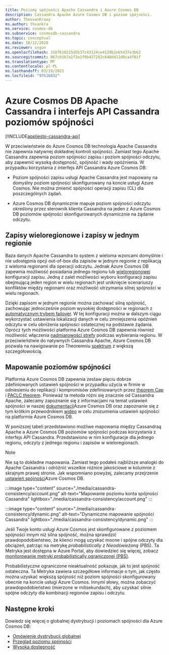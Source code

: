 ```yaml
---
title: Poziomy spójności Apache Cassandra i Azure Cosmos DB
description: Cassandra Apache Azure Cosmos DB i poziom spójności.
author: TheovanKraay
ms.author: thvankra
ms.service: cosmos-db
ms.subservice: cosmosdb-cassandra
ms.topic: conceptual
ms.date: 10/12/2020
ms.reviewer: sngun
ms.openlocfilehash: 3107610215d5b37c43124ce4129b2eb5437e3b62
ms.sourcegitcommit: 867cb1b7a1f3a1f0b427282c648d411d0ca4f81f
ms.translationtype: MT
ms.contentlocale: pl-PL
ms.lasthandoff: 03/19/2021
ms.locfileid: "97516832"
---
```

# <a name="apache-cassandra-and-azure-cosmos-db-cassandra-api-consistency-levels"></a>Azure Cosmos DB Apache Cassandra i interfejs API Cassandra poziomów spójności
[!INCLUDE[appliesto-cassandra-api](includes/appliesto-cassandra-api.md)]

W przeciwieństwie do Azure Cosmos DB technologia Apache Cassandra nie zapewnia natywnej dokładnej kontroli spójności. Zamiast tego Apache Cassandra zapewnia poziom spójności zapisu i poziom spójności odczytu, aby zapewnić wysoką dostępność, spójność i wady opóźnienia. W przypadku korzystania z interfejs API Cassandra Azure Cosmos DB:

* Poziom spójności zapisu usługi Apache Cassandra jest mapowany na domyślny poziom spójności skonfigurowany na koncie usługi Azure Cosmos. Nie można zmienić spójności operacji zapisu (CL) dla poszczególnych żądań.

* Azure Cosmos DB dynamicznie mapuje poziom spójności odczytu określony przez sterownik klienta Cassandra na jeden z Azure Cosmos DB poziomów spójności skonfigurowanych dynamicznie na żądanie odczytu.

## <a name="multi-region-writes-vs-single-region-writes"></a>Zapisy wieloregionowe i zapisy w jednym regionie

Baza danych Apache Cassandra to system z wieloma wzorcami domyślnie i nie udostępnia opcji out-of-box dla zapisów w jednym regionie z replikacją z wieloma regionami dla operacji odczytu. Jednak Azure Cosmos DB zapewnia możliwość posiadania jednego regionu lub [wieloregionowej](how-to-multi-master.md) konfiguracji zapisu. Jedną z zalet możliwości wyboru konfiguracji zapisu obejmującą jeden region w wielu regionach jest uniknięcie scenariuszy konfliktów między regionami oraz możliwość utrzymania silnej spójności w wielu regionach. 

Dzięki zapisom w jednym regionie można zachować silną spójność, zachowując jednocześnie poziom wysokiej dostępności w regionach z [automatycznym trybem failover](high-availability.md#multi-region-accounts-with-a-single-write-region-write-region-outage). W tej konfiguracji można w dalszym ciągu wykorzystać ustawienia lokalizacji danych w celu zmniejszenia opóźnień odczytu w celu obniżenia spójności ostatecznej na podstawie żądania. Oprócz tych możliwości platforma Azure Cosmos DB zapewnia również możliwość włączenia [nadmiarowości strefy](high-availability.md#availability-zone-support) podczas wybierania regionu. W przeciwieństwie do natywnych Cassandra Apache, Azure Cosmos DB pozwala na nawigowanie po Theoremniu [spektrum](consistency-levels.md#rto) z większą szczegółowością.

## <a name="mapping-consistency-levels"></a>Mapowanie poziomów spójności

Platforma Azure Cosmos DB zapewnia zestaw pięciu dobrze zdefiniowanych ustawień spójności w przypadku użycia w firmie w odniesieniu do replikacji i kompromisów zdefiniowanych przez [theorem Cap](https://en.wikipedia.org/wiki/CAP_theorem) i [PACLC theorem](https://en.wikipedia.org/wiki/PACELC_theorem). Ponieważ ta metoda różni się znacznie od Cassandra Apache, zalecamy zapoznanie się z informacjami na temat ustawień spójności w naszej [dokumentacji](consistency-levels.md)Azure Cosmos DB oraz zapoznanie się z tym krótkim przewodnikiem [wideo](https://www.youtube.com/watch?v=t1--kZjrG-o) w celu zrozumienia ustawień spójności na platformie Azure Cosmos DB.

W poniższej tabeli przedstawiono możliwe mapowania między Cassandraą Apache a Azure Cosmos DB poziomów spójności podczas korzystania z interfejs API Cassandra. Przedstawiono w nim konfiguracje dla jednego regionu, odczyty z jednego regionu i zapisów w wieloregionach.

> [!NOTE]
> Nie są to dokładne mapowania. Zamiast tego podałeś najbliższe analogki do Apache Cassandra i odróżnić wszelkie różnice jakościowe w kolumnie z skrajnym prawej stronie. Jak wspomniano powyżej, zalecamy przejrzenie [ustawień spójności](consistency-levels.md)Azure Cosmos DB. 

:::image type="content" source="./media/cassandra-consistency/account.png" alt-text="Mapowanie poziomu konta spójności Cassandra" lightbox="./media/cassandra-consistency/account.png" :::

:::image type="content" source="./media/cassandra-consistency/dynamic.png" alt-text="Dynamiczne mapowanie spójności Cassandra" lightbox="./media/cassandra-consistency/dynamic.png" :::

Jeśli Twoje konto usługi Azure Cosmos jest skonfigurowane z poziomem spójności innym niż silna spójność, można sprawdzić prawdopodobieństwo, że klienci mogą uzyskać mocne i spójne odczyty dla obciążeń, patrząc na metrykę *probabilistically z Nieodświeżoną* (PBS). Ta Metryka jest dostępna w Azure Portal, aby dowiedzieć się więcej, zobacz [monitorowanie metryki probabilistically ograniczonej (PBS)](how-to-manage-consistency.md#monitor-probabilistically-bounded-staleness-pbs-metric).

Probabilistyczne ograniczone nieaktualność pokazuje, jak to jest spójność ostateczna. Ta Metryka zawiera szczegółowe informacje o tym, jak często można uzyskać większą spójność niż poziom spójności skonfigurowany obecnie na koncie usługi Azure Cosmos. Innymi słowy, można zobaczyć prawdopodobieństwo (mierzone w milisekundach), aby uzyskać silnie spójne odczyty dla kombinacji regionów zapisu i odczytu.

## <a name="next-steps"></a>Następne kroki

Dowiedz się więcej o globalnej dystrybucji i poziomach spójności dla Azure Cosmos DB:

* [Omówienie dystrybucji globalnej](distribute-data-globally.md)
* [Przegląd poziomu spójności](consistency-levels.md)
* [Wysoka dostępność](high-availability.md)
